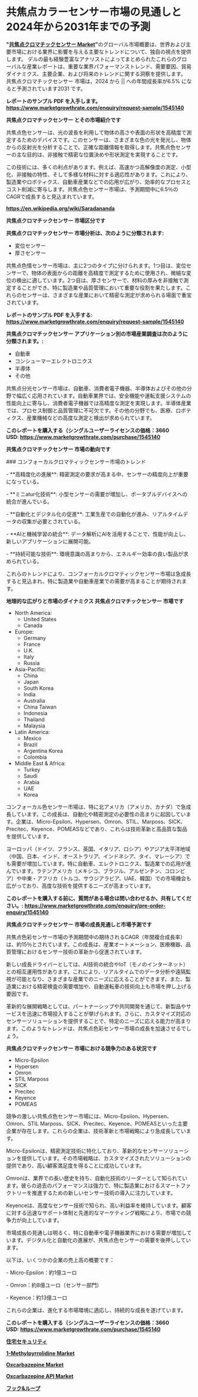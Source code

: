 <p><h1>共焦点カラーセンサー市場の見通しと2024年から2031年までの予測</h1></p><p><strong>"<a href="https://www.marketgrowthrate.com/global-confocal-chromatic-sensor-market-r1545140">共焦点クロマチックセンサー Market</a>"</strong>のグローバル市場概要は、世界および主要市場における業界に影響を与える主要なトレンドについて、独自の視点を提供します。 デルの最も経験豊富なアナリストによってまとめられたこれらのグローバルな産業レポートは、重要な業界パフォーマンストレンド、需要要因、貿易ダイナミクス、主要企業、および将来のトレンドに関する洞察を提供します。 共焦点クロマチックセンサー 市場は、2024 から || への年間成長率が6.5% になると予測されています2031 です。</p>
<p><strong>レポートのサンプル PDF を入手します。</strong><strong><a href="https://www.marketgrowthrate.com/enquiry/request-sample/1545140">https://www.marketgrowthrate.com/enquiry/request-sample/1545140</a></strong></p>
<p><strong>共焦点クロマチックセンサー とその市場紹介です</strong></p>
<p><p>共焦点色センサーは、光の波長を利用して物体の高さや表面の形状を高精度で測定するためのデバイスです。このセンサーは、さまざまな色の光を発光し、物体からの反射光を分析することで、正確な距離情報を取得します。共焦点色センサーの主な目的は、非接触で精密な位置決めや形状測定を実現することです。</p><p>この技術には、多くの利点があります。例えば、高速かつ高解像度の測定、小型化、非接触の特性、そして多様な材料に対する適応性があります。これにより、製造業やロボティクス、自動車産業などでの応用が広がり、効率的なプロセスとコスト削減に寄与します。共焦点色センサー市場は、予測期間中に6.5％のCAGRで成長すると見込まれています。</p><a href="https://en.wikipedia.org/wiki/Saradananda"></a></p>
<p><strong><a href="https://en.wikipedia.org/wiki/Saradananda">https://en.wikipedia.org/wiki/Saradananda</a></strong></p>
<p><strong>共焦点クロマチックセンサー&nbsp;市場区分です</strong><strong></strong></p>
<p><strong>共焦点クロマチックセンサー 市場分析は、次のように分類されます:</strong>&nbsp;</p>
<p><ul><li>変位センサー</li><li>厚さセンサー</li></ul></p>
<p><p>共焦点色情センサー市場は、主に2つのタイプに分けられます。1つ目は、変位センサーで、物体の表面からの距離を高精度で測定するために使用され、微細な変位の検出に適しています。2つ目は、厚さセンサーで、材料の厚みを非接触で測定することができ、特に製造業や品質管理において重要な役割を果たします。これらのセンサーは、さまざまな産業において精密な測定が求められる場面で重宝されています。</p></p>
<p><strong>レポートのサンプル PDF を入手する: <a href="https://www.marketgrowthrate.com/enquiry/request-sample/1545140">https://www.marketgrowthrate.com/enquiry/request-sample/1545140</a></strong></p>
<p><strong> 共焦点クロマチックセンサー アプリケーション別の市場産業調査は次のように分類されます。:</strong></p>
<p><ul><li>自動車</li><li>コンシューマーエレクトロニクス</li><li>半導体</li><li>その他</li></ul></p>
<p><p>共焦点分光センサー市場は、自動車、消費者電子機器、半導体およびその他の分野で幅広く応用されています。自動車業界では、安全機能や運転支援システムの性能向上に寄与し、消費者電子機器では高精度な測定を実現します。半導体産業では、プロセス制御と品質管理に不可欠です。その他の分野でも、医療、ロボティクス、産業機械などの高度な測定と検出が求められています。</p></p>
<p><strong>このレポートを購入する（シングルユーザーライセンスの価格：3660 USD:</strong><strong>&nbsp;<a href="https://www.marketgrowthrate.com/purchase/1545140">https://www.marketgrowthrate.com/purchase/1545140</a></strong></p>
<p><strong>共焦点クロマチックセンサー 市場の動向です</strong></p>
<p><p>### コンフォーカルクロマティックセンサー市場のトレンド</p><p>- **高精度化の進展**: 精密測定の要求が高まる中、センサーの精度向上が重要になっている。</p><p>  </p><p>- **ミニatur化技術**: 小型センサーの需要が増加し、ポータブルデバイスへの統合が進んでいる。</p><p>- **自動化とデジタル化の促進**: 工業生産での自動化が進み、リアルタイムデータの収集が必要とされている。</p><p>- **AIと機械学習の統合**: データ解析にAIを活用することで、性能が向上し、新しいアプリケーションに展開可能。</p><p>- **持続可能な技術**: 環境意識の高まりから、エネルギー効率の良い製品が求められている。</p><p>これらのトレンドにより、コンフォーカルクロマティックセンサー市場は急成長すると見込まれ、特に製造業や自動車産業での需要が高まることが期待されます。</p></p>
<p><strong>地理的な広がりと市場のダイナミクス 共焦点クロマチックセンサー 市場です</strong></p>
<p><ul>
    <li>
        North America:
        <ul>
            <li>United States</li>
            <li>Canada</li>
        </ul>
    </li>
    <li>
        Europe:
        <ul>
            <li>Germany</li>
            <li>France</li>
            <li>U.K.</li>
            <li>Italy</li>
            <li>Russia</li>
        </ul>
    </li>
    <li>
        Asia-Pacific:
        <ul>
            <li>China</li>
            <li>Japan</li>
            <li>South Korea</li>
            <li>India</li>
            <li>Australia</li>
            <li>China Taiwan</li>
            <li>Indonesia</li>
            <li>Thailand</li>
            <li>Malaysia</li>
        </ul>
    </li>
    <li>
        Latin America:
        <ul>
            <li>Mexico</li>
            <li>Brazil</li>
            <li>Argentina Korea</li>
            <li>Colombia</li>
        </ul>
    </li>
    <li>
        Middle East & Africa:
        <ul>
            <li>Turkey</li>
            <li>Saudi</li>
            <li>Arabia</li>
            <li>UAE</li>
            <li>Korea</li>
        </ul>
    </li>
    </ul></p>
<p><p>コンフォーカル色センサー市場は、特に北アメリカ（アメリカ、カナダ）で急成長しています。この成長は、自動化や精密測定の必要性の高まりに起因しています。企業は、Micro-Epsilon、Hypersen、Omron、STIL、Marposs、SICK、Precitec、Keyence、POMEASなどであり、これらは技術革新と高品質な製品を提供しています。</p><p>ヨーロッパ（ドイツ、フランス、英国、イタリア、ロシア）やアジア太平洋地域（中国、日本、インド、オーストラリア、インドネシア、タイ、マレーシア）でも需要が増加しています。特に自動車、エレクトロニクス、製造業での応用が進んでいます。ラテンアメリカ（メキシコ、ブラジル、アルゼンチン、コロンビア）や中東・アフリカ（トルコ、サウジアラビア、UAE、韓国）での市場機会も広がっており、高度な技術を提供するニーズが高まっています。</p></p>
<p><strong>このレポートを購入する前に、質問がある場合は問い合わせるか、共有してください。:&nbsp;<a href="https://www.marketgrowthrate.com/enquiry/pre-order-enquiry/1545140">https://www.marketgrowthrate.com/enquiry/pre-order-enquiry/1545140</a></strong></p>
<p><strong>共焦点クロマチックセンサー 市場の成長見通しと市場予測です</strong></p>
<p><p>共焦点色彩センサー市場の予測期間中の期待されるCAGR（年間複合成長率）は、約15％とされています。この成長は、産業オートメーション、医療機器、品質管理におけるセンサー技術の革新から促進されています。</p><p>新しい成長ドライバーとしては、AI技術の統合やIoT（モノのインターネット）との相互運用性があります。これにより、リアルタイムでのデータ分析や遠隔監視が可能となり、さまざまな産業でのニーズに応えることができます。また、製造業における精密検査の需要増加や、自動運転車の技術向上も市場を押し上げる要因です。</p><p>革新的な展開戦略としては、パートナーシップや共同開発を通じて、新製品やサービスを迅速に市場投入することが挙げられます。さらに、カスタマイズ対応のセンサーソリューションを提供することで、特定のニーズに応える能力が高まります。このようなトレンドは、共焦点色彩センサー市場の成長を加速させるでしょう。</p></p>
<p><strong>共焦点クロマチックセンサー 市場における競争力のある状況です</strong></p>
<p><ul><li>Micro-Epsilon</li><li>Hypersen</li><li>Omron</li><li>STIL Marposs</li><li>SICK</li><li>Precitec</li><li>Keyence</li><li>POMEAS</li></ul></p>
<p><p>競争の激しい共焦点色センサー市場には、Micro-Epsilon、Hypersen、Omron、STIL Marposs、SICK、Precitec、Keyence、POMEASといった主要企業が存在します。これらの企業は、技術革新と市場戦略により急成長しています。</p><p>Micro-Epsilonは、精密測定技術に特化しており、革新的なセンサーソリューションを提供しています。その市場戦略は、カスタマイズされたソリューションの提供であり、高い顧客満足度を得ることに成功しています。</p><p>Omronは、業界での長い歴史を持ち、自動化技術のリーダーとして知られています。彼らの過去のパフォーマンスは強力で、特に製造業におけるスマートファクトリーを推進するための新しいセンサー技術の導入に注力しています。</p><p>Keyenceは、高度なセンサー技術で知られ、高い利益率を維持しています。顧客に対する迅速なサポート体制と先進的なマーケティング戦略により、市場での競争力が向上しています。</p><p>市場成長の見通しは明るく、特に自動車や電子機器業界における需要が増加しています。デジタル化と自動化の進展が、共焦点色センサーの需要を後押ししています。</p><p>以下は、いくつかの企業の売上高の概要です：</p><p>- Micro-Epsilon：約1億ユーロ</p><p>- Omron：約8億ユーロ（センサー部門）</p><p>- Keyence：約13億ユーロ</p><p>これらの企業は、進化する市場環境に適応し、持続的な成長を遂げています。</p></p>
<p><strong>このレポートを購入する（シングルユーザーライセンスの価格：3660 USD:</strong>&nbsp;<strong><a href="https://www.marketgrowthrate.com/purchase/1545140">https://www.marketgrowthrate.com/purchase/1545140</a></strong></p>
<p><strong><p><a href="https://medium.com/@tubbs463/%E4%BD%8F%E5%AE%85%E3%82%BB%E3%82%AD%E3%83%A5%E3%83%AA%E3%83%86%E3%82%A3%E5%B8%82%E5%A0%B4%E3%81%AE%E3%82%A2%E3%83%97%E3%83%AA%E3%82%B1%E3%83%BC%E3%82%B7%E3%83%A7%E3%83%B3-%E7%8B%AC%E7%AB%8B%E5%9E%8B-%E3%82%A2%E3%83%91%E3%83%BC%E3%83%88-%E3%81%8A%E3%82%88%E3%81%B3%E5%B8%82%E5%A0%B4%E3%82%BF%E3%82%A4%E3%83%97-%E3%82%BB%E3%82%AD%E3%83%A5%E3%83%AA%E3%83%86%E3%82%A3%E3%82%AB%E3%83%A1%E3%83%A9-%E3%82%B9%E3%83%9E%E3%83%BC%E3%83%88%E3%83%AD%E3%83%83%E3%82%AF-%E3%82%BB%E3%82%AD%E3%83%A5%E3%83%AA%E3%83%86%E3%82%A3%E3%82%A2%E3%83%A9%E3%83%BC%E3%83%A0-%E6%B6%88%E7%81%AB%E3%82%B9%E3%83%97%E3%83%AA%E3%83%B3%E3%82%AF%E3%83%A9%E3%83%BC%E3%81%A8%E6%B6%88%E7%81%AB%E5%99%A8-%E3%81%AE%E5%BD%B9%E5%89%B2%E3%81%8C2024%E5%B9%B4%E3%81%8B%E3%82%892031%E5%B9%B4%E3%81%BE%E3%81%A7%E4%BA%88-9023a575d6aa">住宅セキュリティ</a></p><p><a href="https://issuu.com/reportprime-2/docs/1-methylpyrrolidine-market-size-203_48e5a3e0dda5e3">1-Methylpyrrolidine Market</a></p><p><a href="https://github.com/NarcisoFerry/Market-Research-Report-List-1/blob/main/oxcarbazepine-market.md">Oxcarbazepine Market</a></p><p><a href="https://github.com/FosterFahey91/Market-Research-Report-List-1/blob/main/oxcarbazepine-api-market.md">Oxcarbazepine API Market</a></p><p><a href="https://medium.com/@mm14022023/%E3%82%B0%E3%83%AD%E3%83%BC%E3%83%90%E3%83%AB%E3%83%95%E3%83%83%E3%82%AF-%E3%83%AB%E3%83%BC%E3%83%97%E5%B8%82%E5%A0%B4-%E3%83%88%E3%83%AC%E3%83%B3%E3%83%89-%E4%BA%88%E6%B8%AC-%E5%B8%82%E5%A0%B4%E6%88%A6%E7%95%A5%E5%88%86%E6%9E%90-2024%E5%B9%B4-2031%E5%B9%B4-365cadee175a">フック&ループ</a></p></strong></p>